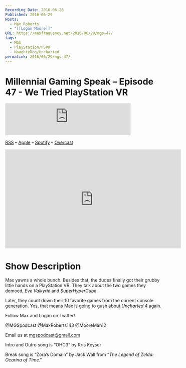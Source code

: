 ```yaml
---
Recording Date: 2016-06-28
Published: 2016-06-29
Hosts:
  - Max Roberts
  - "[[Logan Moore]]"
URL: https://maxfrequency.net/2016/06/29/mgs-47/
tags:
  - MGS
  - PlayStation/PSVR
  - NaughtyDog/Uncharted
permalink: 2016/06/29/mgs-47/
---
```

# Millennial Gaming Speak – Episode 47 - We Tried PlayStation VR

<iframe src="https://podcasters.spotify.com/pod/show/millennialgamingspeak/embed/episodes/Episode-47-We-Tried-PlayStation-VR-e1adhrn/a-a6ts421" height="102px" width="400px" frameborder="0" scrolling="no"></iframe>

[RSS](https://anchor.fm/s/74aa3858/podcast/rss) – [Apple](https://podcasts.apple.com/us/podcast/episode-3-gdc-wrap-up/id1000915981?i=1000542222515) – [Spotify](https://open.spotify.com/episode/7wePXT4Bt22LWifVLx3n8y) – [Overcast](https://overcast.fm/+EtIgeWxEU)

<div class=iframe-container>
<iframe width="560" height="315" src="https://www.youtube-nocookie.com/embed/GmHxxyd6NNw?si=n3v-JQiJ_2YyZe49" title="YouTube video player" frameborder="0" allow="accelerometer; autoplay; clipboard-write; encrypted-media; gyroscope; picture-in-picture; web-share" allowfullscreen></iframe>
</div>

# Show Description

Max yawns a whole bunch. Besides that, the dudes finally got their grubby little hands on a PlayStation VR. They talk about the two games they demoed, *Eve Valkyrie* and *SuperHyperCube*.

Later, they count down their 10 favorite games from the current console generation. Yes, that means Max is going to gush about *Uncharted 4* again.

Follow Max and Logan on Twitter!

@MGSpodcast
@MaxRoberts143
@MooreMan12

Email us at mgspodcast@gmail.com

Intro and Outro song is “OHC3” by Kris Keyser

Break song is “Zora’s Domain” by Jack Wall from “*The Legend of Zelda: Ocarina of Time*.”